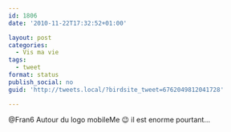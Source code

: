 ```yaml
---
id: 1806
date: '2010-11-22T17:32:52+01:00'

layout: post
categories:
  - Vis ma vie
tags:
  - tweet
format: status
publish_social: no
guid: 'http://tweets.local/?birdsite_tweet=6762049812041728'

---
```


@Fran6 Autour du logo mobileMe 😉 il est enorme pourtant…